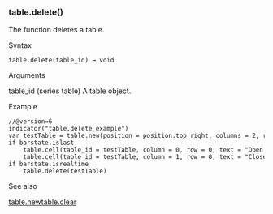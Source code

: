 ### table.delete()

The function deletes a table.

Syntax

```
table.delete(table_id) → void
```

Arguments

table\_id (series table) A table object.

Example

```
//@version=6  
indicator("table.delete example")  
var testTable = table.new(position = position.top_right, columns = 2, rows = 1, bgcolor = color.yellow, border_width = 1)  
if barstate.islast  
    table.cell(table_id = testTable, column = 0, row = 0, text = "Open is " + str.tostring(open))  
    table.cell(table_id = testTable, column = 1, row = 0, text = "Close is " + str.tostring(close), bgcolor=color.teal)  
if barstate.isrealtime  
    table.delete(testTable)
```

See also

[table.new](#fun_table.new)[table.clear](#fun_table.clear)
